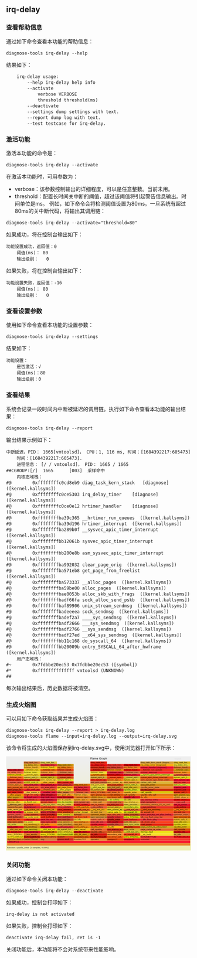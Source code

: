 ##  irq-delay

### 查看帮助信息

通过如下命令查看本功能的帮助信息：

```
diagnose-tools irq-delay --help
```

结果如下：

```
    irq-delay usage:
        --help irq-delay help info
        --activate
            verbose VERBOSE
            threshold threshold(ms)
        --deactivate
        --settings dump settings with text.
        --report dump log with text.
        --test testcase for irq-delay.
```

### 激活功能

激活本功能的命令是：

```
diagnose-tools irq-delay --activate
```

在激活本功能时，可用参数为：

* verbose：该参数控制输出的详细程度，可以是任意整数。当前未用。
* threshold：配置长时间关中断的阈值，超过该阈值将引起警告信息输出。时间单位是ms。
  例如，如下命令会将检测阈值设置为80ms。一旦系统有超过80ms的关中断代码，将输出其调用链：

```
diagnose-tools irq-delay --activate="threshold=80"
```

如果成功，将在控制台输出如下：

```
功能设置成功，返回值：0
    阈值(ms)：	80
    输出级别：	0
```

如果失败，将在控制台输出如下：

```
功能设置失败，返回值：-16
    阈值(ms)：	80
    输出级别：	0
```

### 查看设置参数

使用如下命令查看本功能的设置参数：

```
diagnose-tools irq-delay --settings
```

结果如下：

```
功能设置：
    是否激活：√
    阈值(ms)：80
    输出级别：0
```

### 查看结果

系统会记录一段时间内中断被延迟的调用链。执行如下命令查看本功能的输出结果：

```
diagnose-tools irq-delay --report
```

输出结果示例如下：

```
中断延迟，PID： 1665[vmtoolsd]， CPU：1, 116 ms, 时间：[1684392217:605473]
    时间：[1684392217:605473].
    进程信息： [/ / vmtoolsd]， PID： 1665 / 1665
##CGROUP:[/]  1665      [003]  采样命中
    内核态堆栈：
#@        0xffffffffc0cd8eb9 diag_task_kern_stack	[diagnose]  ([kernel.kallsyms])
#@        0xffffffffc0ce5303 irq_delay_timer	[diagnose]  ([kernel.kallsyms])
#@        0xffffffffc0ce0e12 hrtimer_handler	[diagnose]  ([kernel.kallsyms])
#@        0xffffffffba39c365 __hrtimer_run_queues  ([kernel.kallsyms])
#@        0xffffffffba39d196 hrtimer_interrupt  ([kernel.kallsyms])
#@        0xffffffffba289b0f __sysvec_apic_timer_interrupt  ([kernel.kallsyms])
#@        0xffffffffbb12061b sysvec_apic_timer_interrupt  ([kernel.kallsyms])
#@        0xffffffffbb200e8b asm_sysvec_apic_timer_interrupt  ([kernel.kallsyms])
#@        0xffffffffba992032 clear_page_orig  ([kernel.kallsyms])
#@        0xffffffffba571eb8 get_page_from_freelist  ([kernel.kallsyms])
#@        0xffffffffba573337 __alloc_pages  ([kernel.kallsyms])
#@        0xffffffffba59be00 alloc_pages  ([kernel.kallsyms])
#@        0xffffffffbae0053b alloc_skb_with_frags  ([kernel.kallsyms])
#@        0xffffffffbadf66fa sock_alloc_send_pskb  ([kernel.kallsyms])
#@        0xffffffffbaf89906 unix_stream_sendmsg  ([kernel.kallsyms])
#@        0xffffffffbadeeeea sock_sendmsg  ([kernel.kallsyms])
#@        0xffffffffbadef2a7 ____sys_sendmsg  ([kernel.kallsyms])
#@        0xffffffffbadf2666 ___sys_sendmsg  ([kernel.kallsyms])
#@        0xffffffffbadf2766 __sys_sendmsg  ([kernel.kallsyms])
#@        0xffffffffbadf27ed __x64_sys_sendmsg  ([kernel.kallsyms])
#@        0xffffffffbb11c168 do_syscall_64  ([kernel.kallsyms])
#@        0xffffffffbb20009b entry_SYSCALL_64_after_hwframe  ([kernel.kallsyms])
    用户态堆栈：
#~        0x7fdbbe20ec53 0x7fdbbe20ec53 ([symbol])
#*        0xffffffffffffff vmtoolsd (UNKNOWN)
##
```

每次输出结果后，历史数据将被清空。

### 生成火焰图

可以用如下命令获取结果并生成火焰图：

```
diagnose-tools irq-delay --report > irq-delay.log
diagnose-tools flame --input=irq-delay.log --output=irq-delay.svg
```

该命令将生成的火焰图保存到irq-delay.svg中，使用浏览器打开如下所示：

![irq-delay](images/irq-delay火焰图.png)

### 关闭功能

通过如下命令关闭本功能：

```
diagnose-tools irq-delay --deactivate
```

如果成功，控制台打印如下：

```
irq-delay is not activated
```

如果失败，控制台打印如下：

```
deactivate irq-delay fail, ret is -1
```

关闭功能后，本功能将不会对系统带来性能影响。


